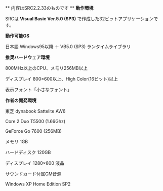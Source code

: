 ** 内容はSRC2.2.33のものです **
**動作環境**

SRCは **Visual Basic Ver.5.0 (SP3)** で作成した32ビットアプリケーションです。

**動作可能OS**

日本語 Windows95以降 ＋ VB5.0 (SP3) ランタイムライブラリ

**推奨ハードウェア環境**

800MHz以上のCPU、メモリ256MB以上

ディスプレイ 800×600以上、High Color(16ビット)以上

表示フォント「小さなフォント」

**作者の開発環境**

東芝 dynabook Sattelite AW6

Core 2 Duo T5500 (1.66Ghz)

GeForce Go 7600 (256MB)

メモリ 1GB

ハードディスク 120GB

ディスプレイ 1280×800 液晶

サウンドカード付属GM音源

Windows XP Home Edition SP2
